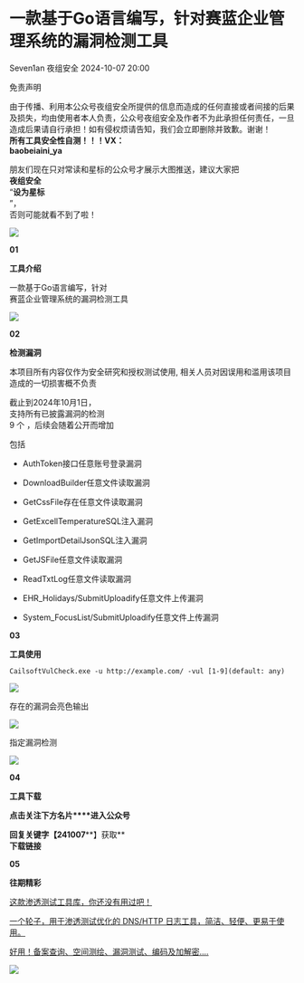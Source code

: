 #  一款基于Go语言编写，针对赛蓝企业管理系统的漏洞检测工具   
Seven1an  夜组安全   2024-10-07 20:00  
  
免责声明  
  
由于传播、利用本公众号夜组安全所提供的信息而造成的任何直接或者间接的后果及损失，均由使用者本人负责，公众号夜组安全及作者不为此承担任何责任，一旦造成后果请自行承担！如有侵权烦请告知，我们会立即删除并致歉。谢谢！  
**所有工具安全性自测！！！VX：**  
**baobeiaini_ya**  
  
朋友们现在只对常读和星标的公众号才展示大图推送，建议大家把  
**夜组安全**  
“**设为星标**  
”，  
否则可能就看不到了啦！  
  
![](https://mmbiz.qpic.cn/sz_mmbiz_png/icZ1W9s2Jp2Xvvlzc5lra8XdgLYGCfX5ooaMiaUJy4vKvStTngQp4122jauXltltcCuYib5WBBdaXu5dh91dGvibyQ/640?wx_fmt=png&from=appmsg "")  
  
  
**01**  
  
**工具介绍**  
  
  
一款基于Go语言编写，针对  
赛蓝企业管理系统的漏洞检测工具  
  
![](https://mmbiz.qpic.cn/sz_mmbiz_png/icZ1W9s2Jp2WpaFao49fsHtelic1Z4y5tXpvrlbbl9AspiauMHsVghCkhMyJS6HPKiaJCOTpHHRt4ASGiaTa8iaKgJng/640?wx_fmt=png&from=appmsg "")  
  
  
**02**  
  
**检测漏洞**  
  
本项目所有内容仅作为安全研究和授权测试使用, 相关人员对因误用和滥用该项目造成的一切损害概不负责  
  
截止到2024年10月1日，  
支持所有已披露漏洞的检测   
9 个 ，后续会随着公开而增加  
  
包括  
- AuthToken接口任意账号登录漏洞  
  
- DownloadBuilder任意文件读取漏洞  
  
- GetCssFile存在任意文件读取漏洞  
  
- GetExcellTemperatureSQL注入漏洞  
  
- GetImportDetailJsonSQL注入漏洞  
  
- GetJSFile任意文件读取漏洞  
  
- ReadTxtLog任意文件读取漏洞  
  
- EHR_Holidays/SubmitUploadify任意文件上传漏洞  
  
- System_FocusList/SubmitUploadify任意文件上传漏洞  
  
  
  
**03**  
  
**工具使用**  
  
```
CailsoftVulCheck.exe -u http://example.com/ -vul [1-9](default: any)
```  
  
![](https://mmbiz.qpic.cn/sz_mmbiz_png/icZ1W9s2Jp2WpaFao49fsHtelic1Z4y5tXb9g5TP22QvpbNTlibXDOHhMNAgRfgQKOibmWYPyOrN3YB3EgW0q00ibLQ/640?wx_fmt=png&from=appmsg "")  
  
存在的漏洞会亮色输出  
  
![](https://mmbiz.qpic.cn/sz_mmbiz_png/icZ1W9s2Jp2WpaFao49fsHtelic1Z4y5tX21eGvMGYRicicoMSSgDZ6z15EHkueUCM5ngXv3kKjpE4IScTvE9cTXAg/640?wx_fmt=png&from=appmsg "")  
  
指定漏洞检测  
  
![](https://mmbiz.qpic.cn/sz_mmbiz_png/icZ1W9s2Jp2WpaFao49fsHtelic1Z4y5tXQFOj57GUYg5n5SaOSDm6ZV2egQzsUREZiaBNKzIsPmHgX3kORabvicVQ/640?wx_fmt=png&from=appmsg "")  
  
  
  
  
**04**  
  
**工具下载**  
  
**点击关注下方名片****进入公众号**  
  
**回复关键字【241007****】获取**  
**下载链接**  
  
  
**05**  
  
**往期精彩**  
  
[ 这款渗透测试工具库，你还没有用过吧！ ](http://mp.weixin.qq.com/s?__biz=Mzk0ODM0NDIxNQ==&mid=2247492318&idx=1&sn=350f958583ae2b8ed550ced4ae2a8a18&chksm=c36ba626f41c2f30bc88092ad31423868e9a4c94f1e61f3c99bb6568ad055cb1ce08b00e9121&scene=21#wechat_redirect)  

						  
  
  
[ 一个轮子，用于渗透测试优化的 DNS/HTTP 日志工具，简洁、轻便、更易于使用。 ](http://mp.weixin.qq.com/s?__biz=Mzk0ODM0NDIxNQ==&mid=2247492304&idx=1&sn=49d0fd21822ce52bb5234144b64f90af&chksm=c36ba628f41c2f3e173df5e7cc2010eda7ba77e9972b4448abf0d0a7e1386632842a93cc99a6&scene=21#wechat_redirect)  

						  
  
  
[ 好用！备案查询、空间测绘、漏洞测试、编码及加解密.... ](http://mp.weixin.qq.com/s?__biz=Mzk0ODM0NDIxNQ==&mid=2247492295&idx=1&sn=de2d6d7920ea10f2ddda69760245b693&chksm=c36ba63ff41c2f29321131da63867354f83cadc9124a2a9c06e674626cb39bb85f8438c717ab&scene=21#wechat_redirect)  

						  
  
![](https://mmbiz.qpic.cn/mmbiz_png/OAmMqjhMehrtxRQaYnbrvafmXHe0AwWLr2mdZxcg9wia7gVTfBbpfT6kR2xkjzsZ6bTTu5YCbytuoshPcddfsNg/640?wx_fmt=png&wxfrom=5&wx_lazy=1&wx_co=1&random=0.8399406679299557 "")  
  
